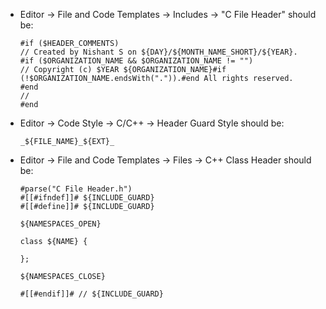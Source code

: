 * Editor -> File and Code Templates -> Includes -> "C File Header" should be:

  ```
  #if ($HEADER_COMMENTS)
  // Created by Nishant S on ${DAY}/${MONTH_NAME_SHORT}/${YEAR}.
  #if ($ORGANIZATION_NAME && $ORGANIZATION_NAME != "")
  // Copyright (c) $YEAR ${ORGANIZATION_NAME}#if (!$ORGANIZATION_NAME.endsWith(".")).#end All rights reserved.
  #end
  //
  #end
  ```

* Editor -> Code Style -> C/C++ -> Header Guard Style should be:
  ```
  _${FILE_NAME}_${EXT}_
  ```

* Editor -> File and Code Templates -> Files -> C++ Class Header should be:
  ```
  #parse("C File Header.h")
  #[[#ifndef]]# ${INCLUDE_GUARD}
  #[[#define]]# ${INCLUDE_GUARD}

  ${NAMESPACES_OPEN}

  class ${NAME} {

  };

  ${NAMESPACES_CLOSE}

  #[[#endif]]# // ${INCLUDE_GUARD}

  ```
